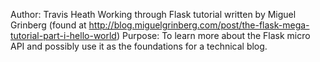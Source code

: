 Author: Travis Heath 
Working through Flask tutorial written by Miguel Grinberg (found at http://blog.miguelgrinberg.com/post/the-flask-mega-tutorial-part-i-hello-world)
Purpose: To learn more about the Flask micro API and possibly use it as the foundations for a technical blog.